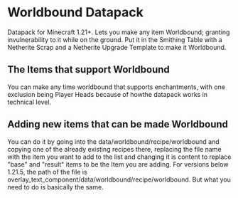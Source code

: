# Worldbound Datapack
Datapack for Minecraft 1.21+. Lets you make any item Worldbound; granting invulnerability to it while on the ground. Put it in the Smithing Table with a Netherite Scrap and a Netherite Upgrade Template to make it Worldbound.

## The Items that support Worldbound
You can make any time worldbound that supports enchantments, with one exclusion being Player Heads because of howthe datapack works in technical level.

## Adding new items that can be made Worldbound
You can do it by going into the data/worldbound/recipe/worldbound and copying one of the already existing recipes there, replacing the file name with the item you want to add to the list and changing it is content to replace "base" and "result" items to be the Item you are adding. For versions below 1.21.5, the path of the file is overlay_text_component/data/worldbound/recipe/worldbound. But what you need to do is basically the same.
